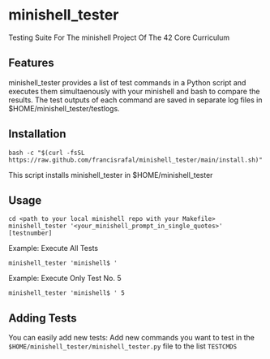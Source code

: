 # minishell_tester
Testing Suite For The minishell Project Of The 42 Core Curriculum

## Features
minishell_tester provides a list of test commands in a Python script and executes them simultaenously with your minishell and bash to compare the results.
The test outputs of each command are saved in separate log files in $HOME/minishell_tester/testlogs.

## Installation
```
bash -c "$(curl -fsSL https://raw.github.com/francisrafal/minishell_tester/main/install.sh)"
```
This script installs minishell_tester in $HOME/minishell_tester

## Usage
```
cd <path to your local minishell repo with your Makefile>
minishell_tester '<your_minishell_prompt_in_single_quotes>' [testnumber]
```

Example: Execute All Tests
```
minishell_tester 'minishell$ '
```

Example: Execute Only Test No. 5
```
minishell_tester 'minishell$ ' 5
```

## Adding Tests
You can easily add new tests:
Add new commands you want to test in the `$HOME/minishell_tester/minishell_tester.py` file to the list `TESTCMDS`
